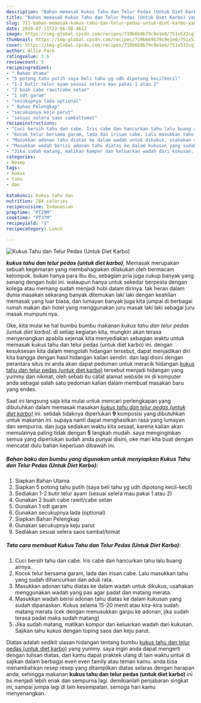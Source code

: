 ```yaml
---
description: "Bahan memasak Kukus Tahu dan Telur Pedas (Untuk Diet Karbo) yang Enak"
title: "Bahan memasak Kukus Tahu dan Telur Pedas (Untuk Diet Karbo) yang Enak"
slug: 711-bahan-memasak-kukus-tahu-dan-telur-pedas-untuk-diet-karbo-yang-enak
date: 2020-07-11T22:56:50.461Z
image: https://img-global.cpcdn.com/recipes/719b6b9b79c9e1e0/751x532cq70/kukus-tahu-dan-telur-pedas-untuk-diet-karbo-foto-resep-utama.jpg
thumbnail: https://img-global.cpcdn.com/recipes/719b6b9b79c9e1e0/751x532cq70/kukus-tahu-dan-telur-pedas-untuk-diet-karbo-foto-resep-utama.jpg
cover: https://img-global.cpcdn.com/recipes/719b6b9b79c9e1e0/751x532cq70/kukus-tahu-dan-telur-pedas-untuk-diet-karbo-foto-resep-utama.jpg
author: Allie Park
ratingvalue: 3.6
reviewcount: 5
recipeingredient:
- " Bahan Utama"
- "5 potong tahu putih saya beli tahu yg udh dipotong kecilkecil"
- "1-2 butir telur ayam sesuai selera mau pakai 1 atau 2"
- "2 buah cabe rawitcabe setan"
- "1 sdt garam"
- "secukupnya lada optional"
- " Bahan Pelengkap"
- "secukupnya keju parut"
- "sesuai selera saos sambaltomat"
recipeinstructions:
- "Cuci bersih tahu dan cabe. Iris cabe dan hancurkan tahu lalu buang airnya."
- "Kocok telur bersama garam, lada dan irisan cabe. Lalu masukkan tahu yang sudah dihancurkan dan aduk rata."
- "Masukkan adonan tahu diatas ke dalam wadah untuk dikukus, usahakan menggunakan wadah yang pas agar padat dan matang merata."
- "Masukkan wadah berisi adonan tahu diatas ke dalam kukusan yang sudah dipanaskan. Kukus selama 15-20 menit atau kira-kira sudah matang merata (cek dengan menusukkan garpu ke adonan, jika sudah terasa padat maka sudah matang)"
- "Jika sudah matang, matikan kompor dan keluarkan wadah dari kukusan. Sajikan tahu kukus dengan toping saos dan keju parut."
categories:
- Resep
tags:
- kukus
- tahu
- dan

katakunci: kukus tahu dan 
nutrition: 284 calories
recipecuisine: Indonesian
preptime: "PT29M"
cooktime: "PT37M"
recipeyield: "3"
recipecategory: Lunch

---
```



![Kukus Tahu dan Telur Pedas (Untuk Diet Karbo)](https://img-global.cpcdn.com/recipes/719b6b9b79c9e1e0/751x532cq70/kukus-tahu-dan-telur-pedas-untuk-diet-karbo-foto-resep-utama.jpg)

<b><i>kukus tahu dan telur pedas (untuk diet karbo)</i></b>, Memasak merupakan sebuah kegemaran yang membahagiakan dilakukan oleh bermacam kelompok. bukan hanya para ibu ibu, sebagian pria juga cukup banyak yang senang dengan hobi ini. walaupun hanya untuk sekedar berpesta dengan kolega atau memang sudah menjadi hobi dalam dirinya. tak heran dalam dunia masakan sekarang banyak ditemukan laki laki dengan keahlian memasak yang luar biasa, dan lumayan banyak juga kita jumpai di berbagai rumah makan dan hotel yang menggunakan juru masak laki laki sebagai juru masak mumpuni nya.

Oke, kita mulai ke hal bumbu bumbu makanan <i>kukus tahu dan telur pedas (untuk diet karbo)</i>. di setiap kegiatan kita, mungkin akan terasa menyenangkan apabila sejenak kita menyediakan sebagian waktu untuk memasak kukus tahu dan telur pedas (untuk diet karbo) ini. dengan kesuksesan kita dalam mengolah hidangan tersebut, dapat menjadikan diri kita bangga dengan hasil hidangan kalian sendiri. dan lagi disini dengan perantara situs ini anda akan dapat pedoman untuk meracik hidangan <u>kukus tahu dan telur pedas (untuk diet karbo)</u> tersebut menjadi hidangan yang yummy dan nikmat, oleh sebab itu catat alamat website ini di komputer anda sebagai salah satu pedoman kalian dalam membuat masakan baru yang endes.




Saat ini langsung saja kita mulai untuk mencari perlengkapan yang dibutuhkan dalam memasak masakan <u><i>kukus tahu dan telur pedas (untuk diet karbo)</i></u> ini. setidak tidaknya diperlukan <b>9</b> komposisi yang dibutuhkan untuk makanan ini. supaya nanti dapat menghasilkan rasa yang lumayan dan sempurna. dan juga sediakan waktu kita sesaat, karena kalian akan memulainya paling tidak dengan <b>5</b> langkah mudah. saya menginginkan semua yang diperlukan sudah anda punyai disini, oke mari kita buat dengan mencatat dulu bahan keperluan dibawah ini.

<!--inarticleads1-->

##### Bahan baku dan bumbu yang digunakan untuk menyiapkan Kukus Tahu dan Telur Pedas (Untuk Diet Karbo):

1. Siapkan  Bahan Utama
1. Siapkan 5 potong tahu putih (saya beli tahu yg udh dipotong kecil-kecil)
1. Sediakan 1-2 butir telur ayam (sesuai selera mau pakai 1 atau 2)
1. Gunakan 2 buah cabe rawit/cabe setan
1. Gunakan 1 sdt garam
1. Gunakan secukupnya lada (optional)
1. Siapkan  Bahan Pelengkap
1. Gunakan secukupnya keju parut
1. Sediakan sesuai selera saos sambal/tomat




<!--inarticleads2-->

##### Tata cara membuat Kukus Tahu dan Telur Pedas (Untuk Diet Karbo):

1. Cuci bersih tahu dan cabe. Iris cabe dan hancurkan tahu lalu buang airnya.
1. Kocok telur bersama garam, lada dan irisan cabe. Lalu masukkan tahu yang sudah dihancurkan dan aduk rata.
1. Masukkan adonan tahu diatas ke dalam wadah untuk dikukus, usahakan menggunakan wadah yang pas agar padat dan matang merata.
1. Masukkan wadah berisi adonan tahu diatas ke dalam kukusan yang sudah dipanaskan. Kukus selama 15-20 menit atau kira-kira sudah matang merata (cek dengan menusukkan garpu ke adonan, jika sudah terasa padat maka sudah matang)
1. Jika sudah matang, matikan kompor dan keluarkan wadah dari kukusan. Sajikan tahu kukus dengan toping saos dan keju parut.




Diatas adalah sedikit ulasan hidangan tentang bumbu <u>kukus tahu dan telur pedas (untuk diet karbo)</u> yang yummy. saya ingin anda dapat mengerti dengan tulisan diatas, dan kamu dapat praktek ulang di lain waktu untuk di sajikan dalam berbagai even even family atau teman kamu. anda bisa menambahkan resep resep yang ditampilkan diatas selaras dengan harapan anda, sehingga makanan <b>kukus tahu dan telur pedas (untuk diet karbo)</b> ini bs menjadi lebih enak dan sempurna lagi. demikianlah penjabaran singkat ini, sampai jumpa lagi di lain kesempatan. semoga hari kamu menyenangkan.
